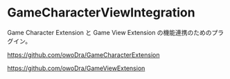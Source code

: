 # GameCharacterViewIntegration
Game Character Extension と Game View Extension の機能連携のためのプラグイン。

https://github.com/owoDra/GameCharacterExtension

https://github.com/owoDra/GameViewExtension
